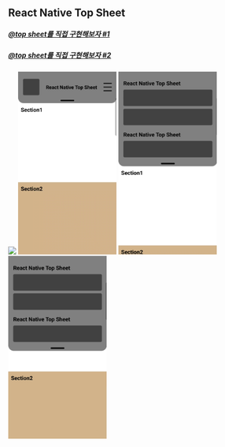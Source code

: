 ## React Native Top Sheet

##### **[@top sheet를 직접 구현해보자 #1](https://nonmajor-be-developer.tistory.com/entry/React-Native-Top-Sheet-%EC%A7%81%EC%A0%91-%EA%B5%AC%ED%98%84)**

##### [@top sheet를 직접 구현해보자 #2](https://nonmajor-be-developer.tistory.com/entry/React-Native-Top-Sheet-%EC%A7%81%EC%A0%91-%EA%B5%AC%ED%98%84%ED%95%B4-%EB%B3%B4%EC%9E%90-2)

<div>
  <img src="mdImg/topSheet.gif" width="200" style="display: inline">
  <img src="mdImg/topSheet1.png" width="200" style="display: inline">
  <img src="mdImg/topSheet2.png" width="200" style="display: inline">
  <img src="mdImg/topSheet3.png" width="200" style="display: inline">
</div>
